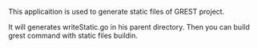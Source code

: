 This applicaition is used to generate static files of GREST project. 

It will generates writeStatic.go in his parent directory. Then you can build grest command with static files buildin.


